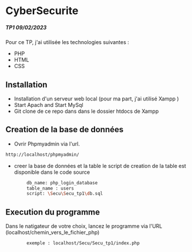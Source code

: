# CyberSecurite

##### TP1 09/02/2023

Pour ce TP, j'ai utilisée les technologies suivantes :

- PHP
- HTML
- CSS

## Installation

- Installation d'un serveur web local (pour ma part, j'ai utilisé Xampp )
- Start Apach and Start MySql 
- Git clone de ce repo dans dans le dossier htdocs de Xampp

## Creation de la base de données
- Ovrir Phpmyadmin via l'url.

```sh
http://localhost/phpmyadmin/
```

- creer la base de données et la table 
le script de creation de la table est disponible dans le code source 

```sh
        db_name: php_login_database
        table_name : users 
        script: \Secu\Secu_tp1\db.sql
```


## Execution du programme 

Dans le natigateur de votre choix, lancez le programme via l'URL (localhost/chemin_vers_le_fichier_php)
```sh
        exemple : localhost/Secu/Secu_tp1/index.php
```
